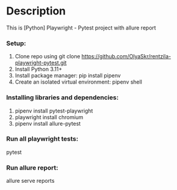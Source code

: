 # Description

This is [Python] Playwright - Pytest project with allure report

### Setup:

1. Clone repo using git clone https://github.com/OlyaSkr/rentzila-playwright-pytest.git
2. Install Python 3.11+
3. Install package manager: pip install pipenv
4. Create an isolated virtual environment: pipenv shell

### Installing libraries and dependencies:

1. pipenv install pytest-playwright
2. playwright install chromium
3. pipenv install allure-pytest

### Run all playwright tests:
pytest

### Run allure report:

allure serve reports